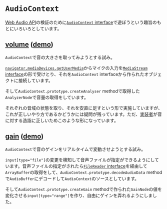 # `AudioContext`

[Web Audio API](https://www.w3.org/TR/2015/WD-webaudio-20151208/)の検証のために[`AudioContext` interface](https://www.w3.org/TR/2015/WD-webaudio-20151208/#AudioContext)で遊ぼうという趣旨のもとにいろいろとしています。

## [volume](/volume) ([demo](https://ykzts-sandbox.github.io/audio-context/volume/))

`AudioContext`で音の大きさを取ってみようとする試み。

[`navigator.mediaDevices.getUserMedia`](https://www.w3.org/TR/2016/CR-mediacapture-streams-20160519/#dom-mediadevices-getusermedia)からマイクの入力を[`MediaStream` interface](https://www.w3.org/TR/2016/CR-mediacapture-streams-20160519/#mediastream)の形で受けとり、それを`AudioContext` interfaceから作られたオブジェクトに接続しています。

そして`AudioContext.prototype.createAnalyser` methodで取得した`AnalyzerNode`で音量の取得をしています。

それぞれの音域の状態を取り、それを安直に足すという形で実施していますが、これが正しいやり方であるかどうかには疑問が残っています。ただ、[実装者](https://github.com/ykzts)が音に対する造詣に乏しいためこのような形になっています。

## [gain](/gain) ([demo](https://ykzts-sandbox.github.io/audio-context/gain/))

`AudioContext`で音のゲインをリアルタイムで変動させようとする試み。

`input[type="file"]`の変更を検知して音声ファイルが指定ができるようにしています。音声ファイルの指定がされたら[`FileReader` interface](https://www.w3.org/TR/2015/WD-FileAPI-20150421/#APIASynch)を経由して`ArrayBuffer`の取得をして、`AudioContext.prototype.decodeAudioData` methodで`AudioBuffer`にデコードして`AudioContext`のソースとしています。

そして`AudioContext.prototype.createGain` methodで作られた`GainNode`の値を変化させる`input[type="range"]`を作り、自由にゲインを弄れるようにしました。
